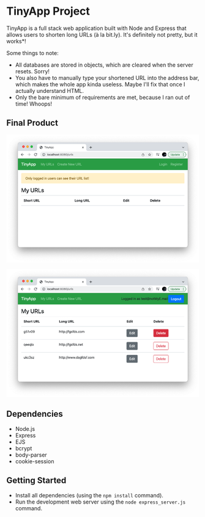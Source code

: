 # TinyApp Project

TinyApp is a full stack web application built with Node and Express that allows users to shorten long URLs (à la bit.ly). It's definitely not pretty, but it works*!

Some things to note: 
- All databases are stored in objects, which are cleared when the server resets. Sorry!
- You also have to manually type your shortened URL into the address bar, which makes the
  whole app kinda useless. Maybe I'll fix that once I actually understand HTML.
- Only the bare minimum of requirements are met, because I ran out of time! Whoops!

## Final Product

!["/urls page when not logged in"](https://github.com/Juno-60/tinyapp/blob/master/docs/URLS-page-signed-out.png)

!["/urls page when signed in - with links!"](https://github.com/Juno-60/tinyapp/blob/master/docs/URLS-page-signed-in.png)

## Dependencies

- Node.js
- Express
- EJS
- bcrypt
- body-parser
- cookie-session

## Getting Started

- Install all dependencies (using the `npm install` command).
- Run the development web server using the `node express_server.js` command.